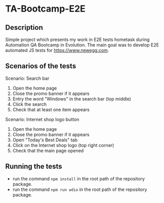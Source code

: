 # TA-Bootcamp-E2E
## Description
Simple project which presents my work in E2E tests hometask during Automation QA Bootcamp in Evolution.
The main goal was to develop E2E automated JS tests for https://www.newegg.com.

## Scenarios of the tests
Scenario: Search bar
1. Open the home page
2. Close the promo banner if it appears
3. Entry the word "Windows" in the search bar (top middle)
4. Click the search
5. Check that at least one item appears

Scenario: Internet shop logo button
1. Open the home page
2. Close the promo banner if it appears
3. Open "Today's Best Deals" tab
4. Click on the Internet shop logo (top right corner)
5. Check that the main page opened

## Running the tests
- run the command `npm install` in the root path of the repository package.
- run the command `npm run wdio` in the root path of the repository package.